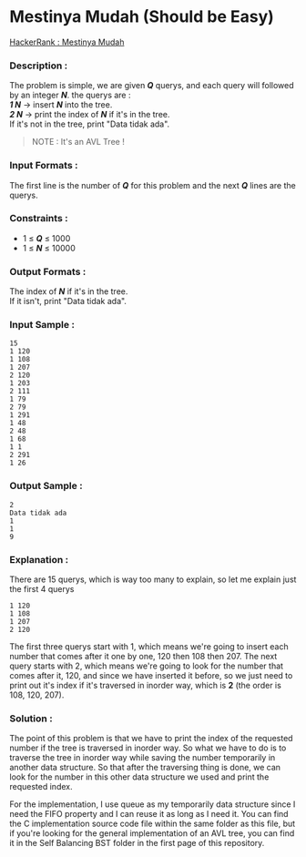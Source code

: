 # Mestinya Mudah (Should be Easy)

[HackerRank : Mestinya Mudah](https://www.hackerrank.com/contests/alpro-its-sd-m3-e-2022/challenges/mestinya-mudah)

### Description :
The problem is simple, we are given ***Q*** querys, and each query will followed by an integer ***N***. the querys are :  
***1 N*** &rarr; insert ***N*** into the tree.  
***2 N*** &rarr; print the index of ***N*** if it's in the tree.  
If it's not in the tree, print "Data tidak ada".  
> NOTE : It's an AVL Tree !  
  
### Input Formats :
The first line is the number of ***Q*** for this problem and the next ***Q*** lines are the querys.  

### Constraints :
- 1 &le; ***Q*** &le; 1000
- 1 &le; ***N*** &le; 10000  

### Output Formats :
The index of ***N*** if it's in the tree.  
If it isn't, print "Data tidak ada".  

### Input Sample :
```
15
1 120
1 108
1 207
2 120
1 203
2 111
1 79
2 79
1 291
1 48
2 48
1 68
1 1
2 291
1 26
```  

### Output Sample :
```
2
Data tidak ada
1
1
9
```  

### Explanation :
There are 15 querys, which is way too many to explain, so let me explain just the first 4 querys
```
1 120
1 108
1 207
2 120
```  
The first three querys start with 1, which means we're going to insert each number that comes after it one by one, 120 then 108 then 207. The next query starts with 2, which means we're going to look for the number that comes after it, 120, and since we have inserted it before, so we just need to print out it's index if it's traversed in inorder way, which is **2** (the order is 108, 120, 207).  

### Solution :
The point of this problem is that we have to print the index of the requested number if the tree is traversed in inorder way. So what we have to do is to traverse the tree in inorder way while saving the number temporarily in another data structure. So that after the traversing thing is done, we can look for the number in this other data structure we used and print the requested index.  

For the implementation, I use queue as my temporarily data structure since I need the FIFO property and I can reuse it as long as I need it. You can find the C implementation source code file within the same folder as this file, but if you're looking for the general implementation of an AVL tree, you can find it in the Self Balancing BST folder in the first page of this repository.